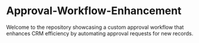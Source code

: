 # Approval-Workflow-Enhancement
Welcome to the repository showcasing a custom approval workflow that enhances CRM efficiency by automating approval requests for new records.
